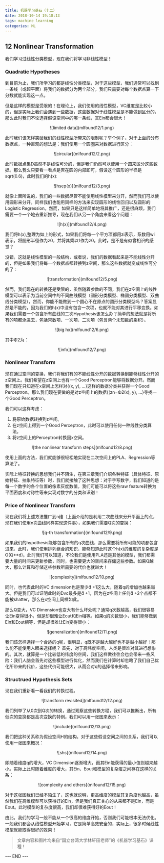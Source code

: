 ```yaml
---
title: 机器学习基石（十二）
date: 2018-10-14 19:18:13
tags: machine learning
categories: ML
---
```


## 12 Nonlinear Transformation

我们学习过线性分类模型，现在我们将学习非线性模型！

<!-- more -->
### Quadratic Hypotheses
到目前为止，我们所学习的都是线性分类模型，对于这些模型，我们通常可以找到一条线（或超平面）将我们的数据分为两个部分，我们只需要对每个数据点算一下分数就能实现这一点。

但是这样的模型是受限的！在理论上，我们使用的线性模型，VC维度是比较小的，但是实际上我们会遇到一些数据，这些数据对于线性模型是不能做到区分的，那么此时我们不论选择假设空间中的哪一条线，其Ein都会很大！

<div align=center> ![limited data](mlfound12/1.png) </div>

此时我们该怎样突破我们的线性模型所带来的限制呢？举个例子，对于上面的分布数据点，一种直观的想法是：我们使用一个圆圈来对数据进行区分：

<div align=center> ![circular](mlfound12/2.png) </div>

此时数据点集D虽然不是线性可分的，但是我们仍然可以使用一个圆来区分这些数据。那么我么只要看一看点是否在圆的内部即可，假设这个圆形的半径是sqrt(0.6)，此时我们的h(x):

<div align=center> ![hsep(x)](mlfound12/3.png) </div>

就像上面所说的，我们的一些数据尽管不能使用线性模型来分开，然而我们可以使用圆形来分开，同样我们也能用同样的方法来实现圆形的线性回归以及圆形的Logistic Regression。然而，如果只是这样简单地将其推广，还是很麻烦，我们需要一个一个地去重新推导，现在我们从另一个角度来看这个问题：

<div align=center> ![h(x)](mlfound12/4.png) </div>

我们将h(x),整理为如上的形式，如果我们将每一个平方项都用zi表示，系数用wi表示，将圆形半径作为z0，并将其乘以1作为z0。此时，是不是有似曾相识的感觉？

没错，这就是线性模型的一般结构，或者说，我们的数据看起来是不能线性分开的，但是如果我们将每一个数据点都转换到z空间，那么这些数据就变成线性可分的了：

<div align=center> ![transformation](mlfound12/5.png) </div>

然而，我们现在的转换还是受限的，虽然随着参数的不同，我们在z空间上的线性模型可以表示为当前空间中的不同曲线模型（圆形分类模型、椭圆分类模型、双曲线分类模型），然而，你能不能做到一个圆心不在原点的圆形分类模型吗？答案显然是不能的，因为我们的h(x)中没有包含一次项，也就不能对其进行平移变换。如果我们需要一个包含所有曲线的二次Hypothesis该怎么办？简单的想法就是将所有的项都添进去，包括常数项、一次项、二次项（包含两个未知数的乘积）。

<div align=center> ![big hx](mlfound12/6.png) </div>

其中Φ2为：

<div align=center> ![info](mlfound12/7.png) </div>

### Nonlinear Transform
现在通过空间的变换，我们将我们有的不能线性分开的数据转换到能够线性分开的z空间上。我们希望在z空间上也有一个Good Perceptron能够将数据分开。然而我们现在只知道在x空间上怎样对{(x, y), ...}这样的数据分类并获得一个Good Perceptron。那么我们现在要做的是对z空间上的数据{(zn=Φ2(x), y), ...}寻找一个Good Perceptron。

我们可以这样考虑：
1. 将原始数据转换到z空间。
2. 在z空间上得到一个Good Perceptron，此时可以使用任何一种线性分类算法。
3. 将z空间上的Perceptron转换回x空间。

<div align=center> ![the nonlinear transform steps](mlfound12/8.png) </div>

使用上面的方法，我们就能够很轻松地实现在二次空间上的PLA、Regression等算法了。

实际上特征转换的思想我们并不陌生，在第三章我们介绍各种特征（具体特征、原始特征、抽象特征等）时，我们就接触了这种思想：对于手写数字，我们知道的是每一个数字的各个位置的像素灰度数值，我们可能可以将这些raw feature转换为平面密度和对称性等来实现对数字的分类和识别！

### Price of Nonlinear Transform
现在我们将上述方法推广到n维（上面介绍的是利用二次曲线来分开平面上的点，现在我们使用n次曲线同样实现这件事），如果我们需要Q次的变换：

<div align=center> ![q-th transformation](mlfound12/9.png) </div>

如果我们的hypothesis能够包含所有的q次曲线，那么需要将所有可能的项都包含进来，此时，我们使用排列组合的知识，能够知道此时这个h(x)的维度的复杂度是O(Q\*\*d)。此时我们可以知道，不论我们是使用PLA还是其他的模型，我们都需要大量的时间来更新参数，同时，也需要更大的空间来存储这些参数。如果Q越大，那么计算和存储这些参数所需要的代价也就越大！

<div align=center> ![complexity](mlfound12/10.png) </div>

同时，也代表此时的VC dimension也是至少d̃ +1这么大，随着q的增加也越来越大。但是我们可以证明此时的Dvc最多是d̃ +1，因为在z空间上任何d̃ +2个点都不能被shatter，那么在x空间上同样如此。

那么Q变大，VC Dimension也变大有什么坏处呢？通常q次数越高，我们很容易让Ein变得很小，但是却很难让Eout和Ein相等。如果q的次数很小，我们能够做到Ein和Eout相等，但是却很难让Ein变得很小：

<div align=center> ![generalization](mlfound12/11.png) </div>

我们该怎样选择一个合适的q呢，很明显，q既不是越大越好也不是越小越好！那么能不能使用人眼来选择呢？
首先，对于高纬度空间，人类是很难对其进行想象的。其次，就算是一个比较低的纬度的空间，我们这样做往往会也会带来一些风险：我们人脑会首先对这些模型进行优化，然而我们在计算时却忽略了我们自己优化所带来的代价，这些代价可能很大，从而会对q的选择带来影响。

### Structrued Hypothesis Sets

现在我们重新看一看我们的转换过程。
<div align=center> ![transform revisited](mlfound12/12.png) </div>

我们列举了从0次到Q次的转换，通过观察这些转换方程，我们可以推断出，所有低次的变换都是高次变换的特例，我们可以用一张图来表示：

<div align=center> ![include](mlfound12/13.png) </div>

我们把这种关系称为假设空间H的结构。对于这些假设空间之间的关系，我们可以使用一张图来概况：

<div align=center> ![shs](mlfound12/14.png) </div>

即随着维度q的增大，VC Dimension逐渐增大，而其Ein能获得的最小值则越来越小。实际上此时随着维度的增大，其Ein、Eout和模型的复杂度之间存在这样的关系：

<div align=center> ![complexity and others](mlfound12/15.png) </div>

对于这张图我们已经不陌生了，这也就说明，更高维度的模型其复杂度也越高，虽然我们在高维模型可以获得好的Ein，但是我们真正关心的从来都不是Ein，而是Eout。此时模型的复杂度很高，我们却很难获得好的Eout！

由此，我们的学习一般不能从一个很高的维度开始，否则我们可能根本无法优化。一般我们都会从线性模型开始学习，它是简单高效安全的，实际上，很多时候线性模型就能取得很好的效果！

> 文章内容和图片均来自“国立台湾大学林轩田老师”的《机器学习基石》课程！

--- END ---